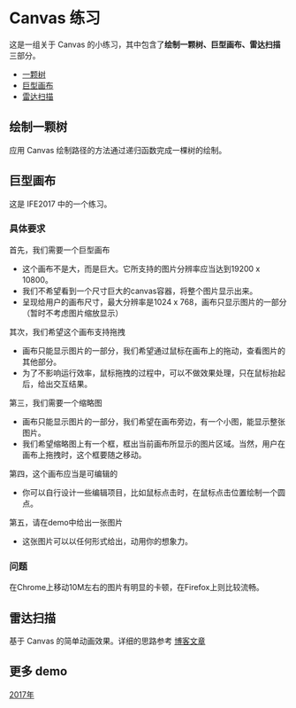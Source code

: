 # Canvas 练习

这是一组关于 Canvas 的小练习，其中包含了**绘制一颗树、巨型画布、雷达扫描** 三部分。

- [一颗树](https://wjoan.github.io/exercise/html5_canvas/tree.html)
- [巨型画布](https://wjoan.github.io/exercise/html5_canvas/giantcanvas.html)
- [雷达扫描](https://wjoan.github.io/exercise/html5_canvas/radar.html)

## 绘制一颗树

应用 Canvas 绘制路径的方法通过递归函数完成一棵树的绘制。

## 巨型画布

这是 IFE2017 中的一个练习。

### 具体要求

首先，我们需要一个巨型画布
- 这个画布不是大，而是巨大。它所支持的图片分辨率应当达到19200 x 10800。
- 我们不希望看到一个尺寸巨大的canvas容器，将整个图片显示出来。
- 呈现给用户的画布尺寸，最大分辨率是1024 x 768，画布只显示图片的一部分（暂时不考虑图片缩放显示）

其次，我们希望这个画布支持拖拽
- 画布只能显示图片的一部分，我们希望通过鼠标在画布上的拖动，查看图片的其他部分。
- 为了不影响运行效率，鼠标拖拽的过程中，可以不做效果处理，只在鼠标抬起后，给出交互结果。

第三，我们需要一个缩略图
- 画布只能显示图片的一部分，我们希望在画布旁边，有一个小图，能显示整张图片。
- 我们希望缩略图上有一个框，框出当前画布所显示的图片区域。当然，用户在画布上拖拽时，这个框要随之移动。

第四，这个画布应当是可编辑的
- 你可以自行设计一些编辑项目，比如鼠标点击时，在鼠标点击位置绘制一个圆点。

第五，请在demo中给出一张图片
- 这张图片可以以任何形式给出，动用你的想象力。

### 问题

在Chrome上移动10M左右的图片有明显的卡顿，在Firefox上则比较流畅。

## 雷达扫描

基于 Canvas 的简单动画效果。详细的思路参考 [博客文章](https://wjoan.github.io/2017/06/15/canvas/)

## 更多 demo

[2017年](https://wjoan.github.io/exercise/)